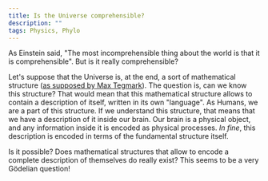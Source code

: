 ```yaml
---
title: Is the Universe comprehensible?
description: "" 
tags: Physics, Phylo
---
```


As Einstein said, "The most incomprehensible thing about the world is that it is comprehensible".
But is it really comprehensible?

Let's suppose that the Universe is, at the end, a sort of mathematical structure ([as supposed by Max Tegmark](http://www.amazon.com/Our-Mathematical-Universe-Ultimate-Reality/dp/0307599809)).
The question is, can we know this structure?
That would mean that this mathematical structure allows to contain a description of itself, written in its own "language".
As Humans, we are a part of this structure.
If we understand this structure, that means that we have a description of it inside our brain.
Our brain is a physical object, and any information inside it is encoded as physical processes.
*In fine*, this description is encoded in terms of the fundamental structure itself.

Is it possible? Does mathematical structures that allow to encode a complete description of themselves do really exist?
This seems to be a very Gödelian question!



